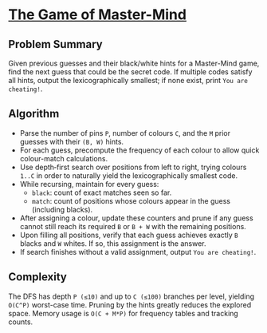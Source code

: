 # [The Game of Master-Mind](https://www.spoj.com/problems/MMIND)

## Problem Summary
Given previous guesses and their black/white hints for a Master-Mind game, find the next guess that could be the secret code. If multiple codes satisfy all hints, output the lexicographically smallest; if none exist, print `You are cheating!`.

## Algorithm
- Parse the number of pins `P`, number of colours `C`, and the `M` prior guesses with their `(B, W)` hints.
- For each guess, precompute the frequency of each colour to allow quick colour-match calculations.
- Use depth‑first search over positions from left to right, trying colours `1..C` in order to naturally yield the lexicographically smallest code.
- While recursing, maintain for every guess:
  - `black`: count of exact matches seen so far.
  - `match`: count of positions whose colours appear in the guess (including blacks).
- After assigning a colour, update these counters and prune if any guess cannot still reach its required `B` or `B + W` with the remaining positions.
- Upon filling all positions, verify that each guess achieves exactly `B` blacks and `W` whites. If so, this assignment is the answer.
- If search finishes without a valid assignment, output `You are cheating!`.

## Complexity
The DFS has depth `P (≤10)` and up to `C (≤100)` branches per level, yielding `O(C^P)` worst-case time. Pruning by the hints greatly reduces the explored space. Memory usage is `O(C + M*P)` for frequency tables and tracking counts.

